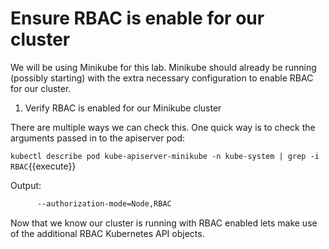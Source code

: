 
# Ensure RBAC is enable for our cluster

We will be using Minikube for this lab. Minikube should already be running (possibly starting) with the extra necessary configuration to enable RBAC for our cluster.

1. Verify RBAC is enabled for our Minikube cluster

  There are multiple ways we can check this. One quick way is to check the arguments passed in to the apiserver pod:

  `kubectl describe pod kube-apiserver-minikube -n kube-system | grep -i RBAC`{{execute}}

  Output:

  ```bash
        --authorization-mode=Node,RBAC
  ```

Now that we know our cluster is running with RBAC enabled lets make use of the additional RBAC Kubernetes API objects.